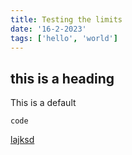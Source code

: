 ```yaml
---
title: Testing the limits
date: '16-2-2023'
tags: ['hello', 'world']
---
```


<!-- a markdown fiel that demonstrates all features of md -->

## this is a heading

This is a default

```
code
```

[lajksd]()

<!-- this is a comment -->

<!-- this is a comment -->

<!-- this is a comment -->
